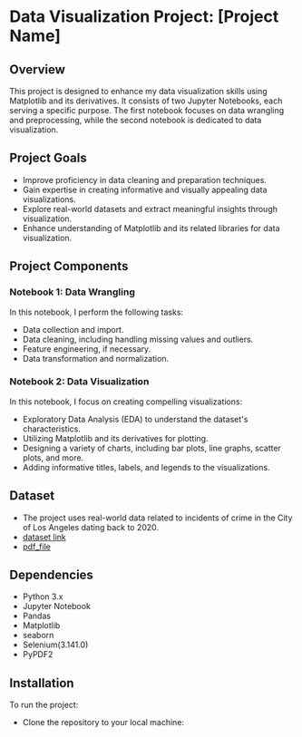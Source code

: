 # Data Visualization Project: [Project Name]

## Overview

This project is designed to enhance my data visualization skills using Matplotlib and its derivatives. It consists of two Jupyter Notebooks, each serving a specific purpose. The first notebook focuses on data wrangling and preprocessing, while the second notebook is dedicated to data visualization.

## Project Goals

- Improve proficiency in data cleaning and preparation techniques.
- Gain expertise in creating informative and visually appealing data visualizations.
- Explore real-world datasets and extract meaningful insights through visualization.
- Enhance understanding of Matplotlib and its related libraries for data visualization.

## Project Components

### Notebook 1: Data Wrangling

In this notebook, I perform the following tasks:
- Data collection and import.
- Data cleaning, including handling missing values and outliers.
- Feature engineering, if necessary.
- Data transformation and normalization.

### Notebook 2: Data Visualization

In this notebook, I focus on creating compelling visualizations:
- Exploratory Data Analysis (EDA) to understand the dataset's characteristics.
- Utilizing Matplotlib and its derivatives for plotting.
- Designing a variety of charts, including bar plots, line graphs, scatter plots, and more.
- Adding informative titles, labels, and legends to the visualizations.


## Dataset

- The project uses real-world data related to incidents of crime in the City of Los Angeles dating back to 2020.
- [dataset link](https://data.lacity.org/Public-Safety/Crime-Data-from-2020-to-Present/2nrs-mtv8) 
- [pdf_file](https://data.lacity.org/api/views/2nrs-mtv8/files/4591b6bf-5846-4de0-9fb0-8780a77a036c?download=true&filename=MO_CODES_Numerical_20191119.pdf)

## Dependencies

- Python 3.x
- Jupyter Notebook
- Pandas
- Matplotlib
- seaborn
- Selenium(3.141.0)
- PyPDF2

## Installation

To run the project:

- Clone the repository to your local machine: